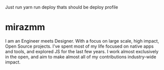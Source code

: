 Just run yarn run deploy thats should be deploy profile
# mirazmm
I am an Engineer meets Designer. With a focus on large scale, high impact, Open Source projects.  I've spent most of my life focused on native apps and tools, and explored JS for the last few years.  I work almost exclusively in the open, and aim to make almost all of my contributions industry-wide impact.
